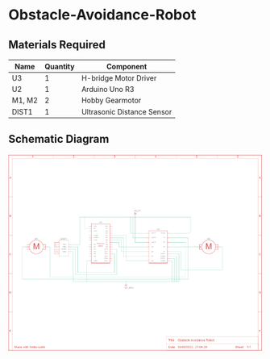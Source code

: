 # Obstacle-Avoidance-Robot


## Materials Required 
| Name   | Quantity | Component                  |
|--------|----------|----------------------------|
| U3     | 1        | H-bridge Motor Driver      |
| U2     | 1        | Arduino Uno R3             |
| M1, M2 | 2        | Hobby Gearmotor            |
| DIST1  | 1        | Ultrasonic Distance Sensor |

## Schematic Diagram

![Screenshot](screenshot.png)
